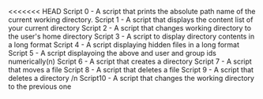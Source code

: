 <<<<<<< HEAD
Script 0 - A script that prints the absolute path name of the current working directory.
Script 1 - A script that displays the content list of your current directory
Script 2 - A script that changes working directory to the user's home directory
Script 3 - A script to display directory contents in a long format
Script 4 - A script displaying hidden files in a long format
Script 5 - A script displayoing the above and user and group ids numerically(n)
Script 6 - A script that creates a directory
Script 7 - A script that moves a file 
Script 8 - A script that deletes a file
Script 9 - A script that deletes a directory /n
Script10 - A script that changes the working directory to the previous one
